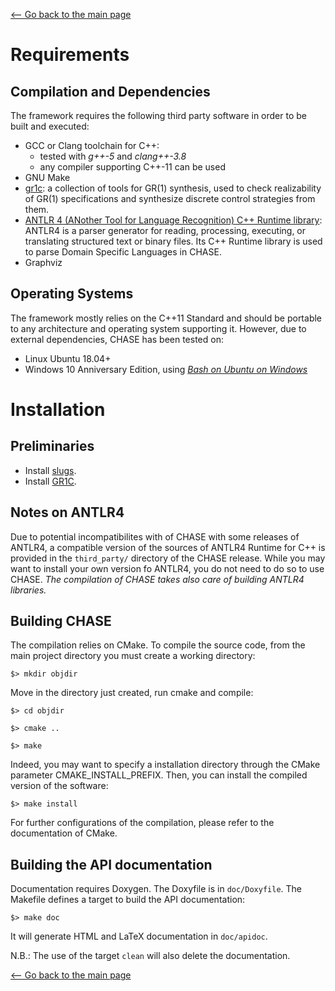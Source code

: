 [<-- Go back to the main page][HOME]

# Requirements

## Compilation and Dependencies
The framework requires the following third party software in order to be built 
and executed:

- GCC or Clang toolchain for C++:
	- tested with *g++-5* and *clang++-3.8*
	- any compiler supporting C++-11 can be used
- GNU Make
- [gr1c][GR1C]: a collection of tools for GR(1) synthesis,  used to check
    realizability of GR(1) specifications and synthesize discrete control
    strategies from them.
- [ANTLR 4 (ANother Tool for Language Recognition) C++ Runtime library][ANTLR]:
    ANTLR4 is a parser generator for reading, processing, executing, or
    translating structured text or binary files. Its C++ Runtime library is used
    to parse Domain Specific Languages in CHASE.
- Graphviz

## Operating Systems
The framework mostly relies on the C++11 Standard and  should be portable to any
architecture and operating system supporting it. However, due to external
dependencies, CHASE has been tested on:
- Linux Ubuntu 18.04+
- Windows 10 Anniversary Edition, using [*Bash on Ubuntu on Windows*][WSL] 

# Installation

## Preliminaries
- Install [slugs][SLUGS].
- Install [GR1C][GR1C].


## Notes on ANTLR4

Due to potential incompatibilites with of CHASE with some releases of ANTLR4, a
compatible version of the sources of ANTLR4 Runtime for C++ is provided in the
`third_party/` directory of the CHASE release. While you may want to install
your own version fo ANTLR4, you do not need to do so to use CHASE. 
*The compilation of CHASE takes also care of building ANTLR4 libraries.*

## Building CHASE

The compilation relies on CMake. To compile the source code, from the main
project directory you must create a working directory:

`$> mkdir objdir`

Move in the directory just created, run cmake and compile:

`$> cd objdir`

`$> cmake ..`

`$> make`

Indeed, you may want to specify a installation directory through the CMake
parameter CMAKE_INSTALL_PREFIX. Then, you can install the compiled version of
the software:

`$> make install`

For further configurations of the compilation, please refer to the documentation
of CMake.


## Building the API documentation

Documentation requires Doxygen. The Doxyfile is in `doc/Doxyfile`. The Makefile
defines a target to build the API documentation:

`$> make doc`

It will generate HTML and LaTeX documentation in `doc/apidoc`.

N.B.: The use of the target `clean` will also delete the documentation.


[<-- Go back to the main page][HOME]

[SLUGS]: https://github.com/VerifiableRobotics/slugs
[GR1C]: https://github.com/slivingston/gr1c
[ANTLR]: http://www.antlr.org/
[WSL]: https://msdn.microsoft.com/en-us/commandline/wsl/about
[ANTLR-CPP]: https://github.com/antlr/antlr4/blob/master/doc/cpp-target.md
[HOME]: ../../README.md
